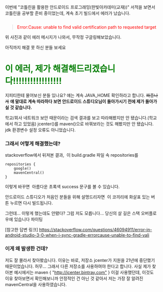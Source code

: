 <p>이번에 &quot;코틀린을 활용한 안드로이드 프로그래밍(한빛아카데미(교재))&quot; 서적을 보면서 코틀린을 공부할 준비 중이었는데, 계속 초기 빌드에서 에러가 났습니다.</p>
<p><img alt="" src="https://velog.velcdn.com/images/ahyeungii/post/3a0835c6-54a0-4cdb-9cb3-0e8f341e4100/image.png" /></p>
<blockquote>
<p><span style="color: red;">Error:Cause: unable to find valid certification path to requested target</span></p>
</blockquote>
<p>위 사진과 같이 에러 메시지가 나와서, 무작정 구글링해보았습니다.</p>
<p>아직까지 해결 못 하신 분들 보세요</p>
<h1 id="span-stylecolorgreen이-에러-제가-해결해드리겠습니다span"><span style="color: green;">이 에러, 제가 해결해드리겠습니다!!!!!!!!!!!!!!!!!</span></h1>
<p>지피티한테 물어보신 분들 있나요? 얘는 계속 JAVA_HOME 확인하라고 합니다. <del>짜증나게</del>
<strong>얘 말대로 계속 따라하다 보면 안드로이드 스튜디오님이 돌아가시기 전에 제가 돌아가실 것 같습니다.</strong> </p>
<p>학교/회사 네트워크 보안 때문이라는 검색 결과를 보고 따라해봤지만 안 됐습니다.(학교에서 하고 있었음)
jcenter()를 maven()으로 바꿔보라는 것도 해봤지만 안 됐습니다.
jdk 환경변수 설정 오류도 아니었습니다. </p>
<h3 id="그래서-어떻게-해결했는데">그래서 어떻게 해결했는데?</h3>
<p>stackoverflow에서 뒤져본 결과,
<img alt="" src="https://velog.velcdn.com/images/ahyeungii/post/c24e6795-06a7-41e4-80a1-e82ddb85cac5/image.png" />
이 build.gradle 파일 속 repositories를</p>
<pre><code>repositories {
    google()
    mavenCentral()
}</code></pre><p>이렇게 바꾸면 
<img alt="" src="https://velog.velcdn.com/images/ahyeungii/post/7abe9c8a-42df-4413-9324-9244dce03d6b/image.png" />
아름다운 초록색 success 문구를 볼 수 있습니다.</p>
<p>안드로이드 스튜디오가 처음인 분들을 위해 설명드리자면
<img alt="" src="https://velog.velcdn.com/images/ahyeungii/post/58d6d882-05dd-4103-b3b4-2f4177e03133/image.png" />
이 코끼리에 화살표 있는 버튼 누르면 다시 빌드됩니다.</p>
<p>그런데...
이렇게 했는데도 안됐다?
그럼 저도 모릅니다... 당신의 살 길은 스택 오버플로우에 있습니다 파이팅</p>
<p>[참고한 답변 링크]
<a href="https://stackoverflow.com/questions/46094911/error-in-android-studio-3-0-when-i-sync-gradle-errorcause-unable-to-find-vali">https://stackoverflow.com/questions/46094911/error-in-android-studio-3-0-when-i-sync-gradle-errorcause-unable-to-find-vali</a></p>
<h3 id="이게-왜-발생한-건데">이게 왜 발생한 건데?</h3>
<p>저도 잘 몰라서 찾아봤습니다.
이유는 바로, 저장소 jcenter가 지원을 21년에 중단했기 때문이었습니다.
허무...
그래서 다른 저장소를 사용하여야 한다고 합니다.
사실 제가 찾아본 예시에서는 
maven { &quot;<a href="http://jcenter.bintray.com&quot;">http://jcenter.bintray.com&quot;</a> }
이걸 사용했던데, 이것도 이유 찾아보면서 확인해보니까 안정적인 건 아닌 것 같아서 저는 가장 잘 알려진 mavenCentral을 사용하였습니다.</p>